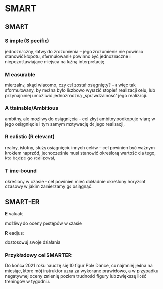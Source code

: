 # SMART

## SMART

### **S** imple \(**S** pecific\)

jednoznaczny, łatwy do zrozumienia – jego zrozumienie nie powinno stanowić kłopotu, sformułowanie powinno być jednoznaczne i niepozostawiające miejsca na luźną interpretację.

### **M** easurable

mierzalny, skąd wiadomo, czy cel został osiągnięty? – a więc tak sformułowany, by można było liczbowo wyrazić stopień realizacji celu, lub przynajmniej umożliwić jednoznaczną „sprawdzalność” jego realizacji.

### **A** ttainable/**A**mbitious

ambitny, ale możliwy do osiągnięcia – cel zbyt ambitny podkopuje wiarę w jego osiągnięcie i tym samym motywację do jego realizacji,

### **R** ealistic \(**R** elevant\)

realny, istotny, służy osiągnięciu innych celów – cel powinien być ważnym krokiem naprzód, jednocześnie musi stanowić określoną wartość dla tego, kto będzie go realizował,

### **T** ime-bound

określony w czasie – cel powinien mieć dokładnie określony horyzont czasowy w jakim zamierzamy go osiągnąć. 

## SMART-ER

**E** valuate

możliwy do oceny postępów w czasie

**R** eadjust

dostosowuj swoje działania

### Przykładowy cel SMARTER: 

Do końca 2021 roku nauczę się 10 figur Pole Dance, co najmniej jedna na miesiąc, które mój instruktor uzna za wykonane prawidłowo, a w przypadku negatywnej oceny zmienię poziom trudności figury lub zwiększę ilość treningów w tygodniu.


